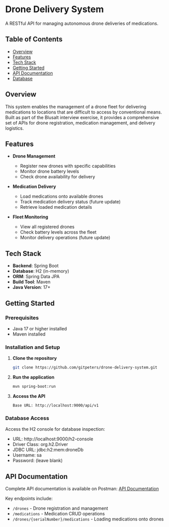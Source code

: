# Drone Delivery System

A RESTful API for managing autonomous drone deliveries of medications.

## Table of Contents
- [Overview](#overview)
- [Features](#features)
- [Tech Stack](#tech-stack)
- [Getting Started](#getting-started)
- [API Documentation](#api-documentation)
- [Database](#database)

## Overview

This system enables the management of a drone fleet for delivering medications to locations that are difficult to access by conventional means. Built as part of the Blusalt interview exercise, it provides a comprehensive set of APIs for drone registration, medication management, and delivery logistics.

## Features

- **Drone Management**
  - Register new drones with specific capabilities
  - Monitor drone battery levels
  - Check drone availability for delivery

- **Medication Delivery**
  - Load medications onto available drones
  - Track medication delivery status (future update)
  - Retrieve loaded medication details

- **Fleet Monitoring**
  - View all registered drones
  - Check battery levels across the fleet
  - Monitor delivery operations (future update)

## Tech Stack

- **Backend**: Spring Boot
- **Database**: H2 (in-memory)
- **ORM**: Spring Data JPA
- **Build Tool**: Maven
- **Java Version**: 17+

## Getting Started

### Prerequisites

- Java 17 or higher installed
- Maven installed

### Installation and Setup

1. **Clone the repository**
   ```bash
   git clone https://github.com/gitpeters/drone-delivery-system.git
   ```

2. **Run the application**
   ```bash
   mvn spring-boot:run
   ```

3. **Access the API**
   ```
   Base URL: http://localhost:9000/api/v1
   ```

### Database Access

Access the H2 console for database inspection:
- URL: http://localhost:9000/h2-console
- Driver Class: org.h2.Driver
- JDBC URL: jdbc:h2:mem:droneDb
- Username: sa
- Password: (leave blank)

## API Documentation

Complete API documentation is available on Postman:
[API Documentation](https://documenter.getpostman.com/view/23480248/2sAYdctYuh)

Key endpoints include:
- `/drones` - Drone registration and management
- `/medications` - Medication CRUD operations
- `/drones/{serialNumber}/medications` - Loading medications onto drones
